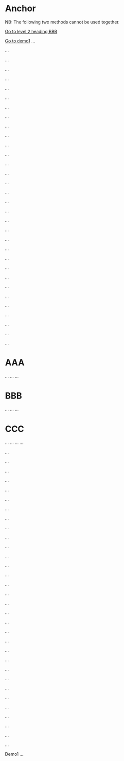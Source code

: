 # Anchor
NB: The following two methods cannot be used together.

[Go to level 2 heading BBB](#BBB)

[Go to demo1](#demo1)
...

...

...

...

...

...

...

...

...

...

...

...

...

...

...

...

...

...

...

...

...

...

...

...

...

...

...

...

...

...

...

...

...


 
# AAA
...
...
...


# BBB
...
...
...


# CCC
...
...
...
...

...

...

...

...

...

...

...

...

...

...

...

...

...

...

...

...

...

...

...

...

...

...

...

...

...

...

...

...

...

...

...

...


<span id="demo1">Demo1 ... </span>
